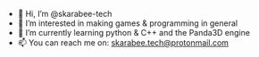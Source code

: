 - 👋 Hi, I’m @skarabee-tech
- 👀 I’m interested in making games & programming in general
- 🌱 I’m currently learning python & C++ and the Panda3D engine
- 📫 You can reach me on: skarabee.tech@protonmail.com
